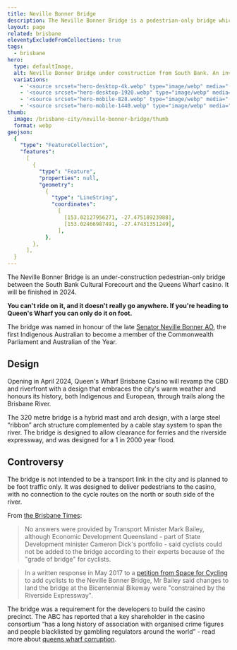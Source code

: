 ```yaml
---
title: Neville Bonner Bridge
description: The Neville Bonner Bridge is a pedestrian-only bridge which connects the northern end of the Brisbane CBD to South Bank. You can't ride on it.
layout: page
related: brisbane
eleventyExcludeFromCollections: true
tags:
  - brisbane
hero:
  type: defaultImage,
  alt: Neville Bonner Bridge under construction from South Bank. An inverted arch reaches across the river toward the casino under construction.
  variations:
    - '<source srcset="hero-desktop-4k.webp" type="image/webp" media="(orientation: landscape)" width="3990" height="1702" />'
    - '<source srcset="hero-desktop-1920.webp" type="image/webp" media="(orientation: landscape)" width="1920" height="819" />'
    - '<source srcset="hero-mobile-828.webp" type="image/webp" media="(max-width: 414px)" width=828 height=519 />'
    - '<source srcset="hero-mobile-1440.webp" type="image/webp" media="(min-width: 415px)" width=1440 height=902 />'
thumb:
  image: /brisbane-city/neville-bonner-bridge/thumb
  format: webp
geojson:
  {
    "type": "FeatureCollection",
    "features":
      [
        {
          "type": "Feature",
          "properties": null,
          "geometry":
            {
              "type": "LineString",
              "coordinates":
                [
                  [153.02127956271, -27.47518923988],
                  [153.02466987491, -27.47431351249],
                ],
            },
        },
      ],
  }
---
```


The Neville Bonner Bridge is an under-construction pedestrian-only bridge between the South Bank Cultural Forecourt and the Queens Wharf casino. It will be finished in 2024.

**You can't ride on it, and it doesn't really go anywhere. If you're heading to Queen's Wharf you can only do it on foot.**

The bridge was named in honour of the late [Senator Neville Bonner AO](https://www.naa.gov.au/explore-collection/first-australians/other-resources-about-first-australians/neville-bonner), the first Indigenous Australian to become a member of the Commonwealth Parliament and Australian of the Year.

## Design

Opening in April 2024, Queen's Wharf Brisbane Casino will revamp the CBD and riverfront with a design that embraces the city's warm weather and honours its history, both Indigenous and European, through trails along the Brisbane River.

The 320 metre bridge is a hybrid mast and arch design, with a large steel “ribbon” arch structure complemented by a cable stay system to span the river. The bridge is designed to allow clearance for ferries and the riverside expressway, and was designed for a 1 in 2000 year flood.

## Controversy

The bridge is not intended to be a transport link in the city and is planned to be foot traffic only. It was designed to deliver pedestrians to the casino, with no connection to the cycle routes on the north or south side of the river.

From [the Brisbane Times](https://www.brisbanetimes.com.au/national/queensland/cyclists-say-next-brisbane-bridge-will-be-a-big-mistake-20180219-p4z0w7.html):

> No answers were provided by Transport Minister Mark Bailey, although Economic Development Queensland - part of State Development minister Cameron Dick's portfolio - said cyclists could not be added to the bridge according to their experts because of the "grade of bridge" for cyclists.

> In a written response in May 2017 to a [petition from Space for Cycling](https://space4cyclingbne.com/2017/01/09/bicycle-access-at-queens-wharf/) to add cyclists to the Neville Bonner Bridge, Mr Bailey said changes to land the bridge at the Bicentennial Bikeway were "constrained by the Riverside Expressway".

The bridge was a requirement for the developers to build the casino precinct. The ABC has reported that a key shareholder in the casino consortium “has a long history of association with organised crime figures and people blacklisted by gambling regulators around the world” - read more about [queens wharf corruption](https://www.abc.net.au/news/2022-08-22/star-brisbane-casino-chow-tai-fook-triad-links/101341862).

